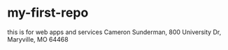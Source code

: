 # my-first-repo
this is for web apps and services
Cameron Sunderman, 800 University Dr, Maryville, MO 64468

